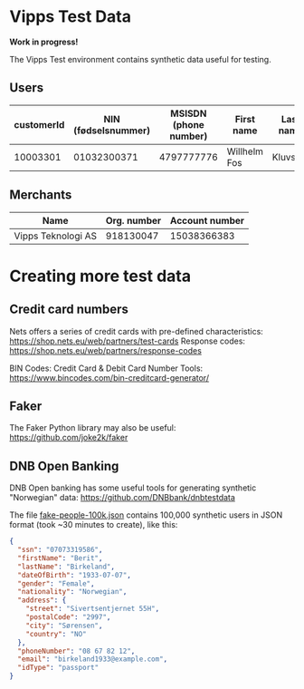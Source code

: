 # Vipps Test Data

**Work in progress!**

The Vipps Test environment contains synthetic data useful for testing.

## Users


| customerId | NIN (fødselsnummer) | MSISDN (phone number) | First name   | Last name |
| ---------- | ------------------- | --------------------- | ------------ | --------- |
| 10003301	 | 01032300371         | 4797777776            | Willhelm Fos | Kluvstad  |

## Merchants

| Name               | Org. number | Account number |
| ------------------ |------------ | -------------- |
| Vipps Teknologi AS | 918130047   | 15038366383    |

# Creating more test data

## Credit card numbers

Nets offers a series of credit cards with pre-defined characteristics: https://shop.nets.eu/web/partners/test-cards
Response codes: https://shop.nets.eu/web/partners/response-codes

BIN Codes: Credit Card & Debit Card Number Tools: https://www.bincodes.com/bin-creditcard-generator/

## Faker

The Faker Python library may also be useful: https://github.com/joke2k/faker

## DNB Open Banking

DNB Open banking has some useful tools for generating synthetic "Norwegian" data: https://github.com/DNBbank/dnbtestdata

The file [fake-people-100k.json](fake-people-100k.json)
contains 100,000 synthetic users in JSON format (took ~30 minutes to create), like this:

```json
{
  "ssn": "07073319586",
  "firstName": "Berit",
  "lastName": "Birkeland",
  "dateOfBirth": "1933-07-07",
  "gender": "Female",
  "nationality": "Norwegian",
  "address": {
    "street": "Sivertsentjernet 55H",
    "postalCode": "2997",
    "city": "Sørensen",
    "country": "NO"
  },
  "phoneNumber": "08 67 82 12",
  "email": "birkeland1933@example.com",
  "idType": "passport"
}
```

